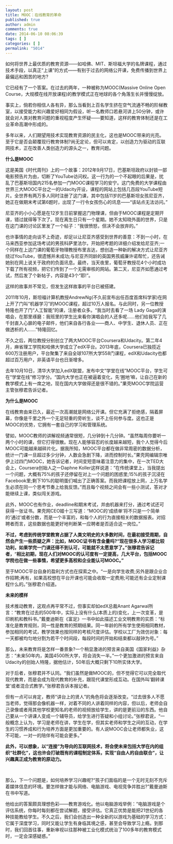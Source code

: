 ```yaml
---
layout: post
title: MOOC：在线教育的革命
published: true
author: admin
comments: true
date: 2014-06-10 08:06:39
tags: [ ]
categories: [ ]
permalink: "5014"
---
```

如何将世界上最优质的教育资源——如哈佛、MIT、斯坦福大学的名牌课程，通过技术手段，以真正“上课”的方式——有别于过去的网络公开课，免费传播到世界上最偏远和困苦的地方?

它已经有了一个答案。在过去的两年，一种被称为MOOC(Massive Online Open Course，大规模在线开放课程)的教学模式正在地球的各个角落生长并慢慢绽放。

事实上，倘若你相信人各有异，那么当看到上百名学生挤在空气流通不畅的阶梯教室，以接受能力和兴趣爱好相同为假设，听一名教师口若悬河讲上50分钟，或许就会对人类对教育问题的重视程度产生怀疑——要知道，这样的教育体制还是在工业革命高潮中形成的。

多年以来，人们期望用技术实现教育资源的民主化，这也是MOOC带来的光亮。至于它是否会颠覆现行教育体制?尚无定论，但可以肯定，以创造力为驱动的互联网技术，正在改善人类创造力的源头之一，教育问题。

**什么是MOOC**

这是美国《时代周刊》上的一个故事：2012年9月17日，巴基斯坦政府以封锁一部电影预告片为由，切断了YouTube访问权。这一行为的一个不起眼的后果是，扰乱了巴基斯坦国内215名参加一门MOOC课程学习的安宁。这门免费的大学课程由世界三大MOOC平台之一的Udacity开设，课程的网站上包括几百段YouTube短片。全世界有两万多人同时注册了这门课，其中包括11岁的巴基斯坦女孩尼亚齐，她正在做期末考试第6题时，出现了一行令女孩伤心的讯息——“该站点无法访问。”

尼亚齐的小小心愿是在12岁生日前掌握这门物理课，但由于MOOC课程是定期开课，错过就得等下次了。现在离生日只有一个星期。她不太知晓外面的世界，只是在这门课的讨论区里发了一个帖子：“我很愤怒，但决不会放弃的。”

也许事情的走向谈不上奇迹，却足以让尼亚齐感受到世界的善意：不到一小时，在马来西亚参加这场考试的男孩科萨里法尔，开始把考题的详细介绍发给尼亚齐;一个同样在上这门课的葡萄牙物理教授布里吉达，想创造一种新的解决方式让尼亚齐绕过YouTube，很遗憾并未成功;与尼亚齐同龄的英国男孩威廉许诺帮忙，还告诫她别在网上说关于政府的负面讯息。最终，当天夜里，葡萄牙教授花4个小时成功下载了所有视频，把它们传到了一个无需审核的网站。第二天，尼亚齐如愿通过考试，然后发了个新帖子，内容是43个“耶!”。

这样的故事并不常见，但发生这样故事的平台已被搭建。

2011年10月，斯坦福计算机教授AndrewNg(不久前宣布出任百度首席科学家)在网上开了门叫“机器学习”的MOOC课程，超过10万人报名。与此同时，另一位教授特隆也开了门“人工智能”的课，注册者众多。“我当时去看了一场 Lady Gaga的演唱会，在那里琢磨：我班里的学生比来看你演唱会的人还多呢……他们给我写了几千封直入心扉的电子邮件，他们来自各行各业——商人、中学生、退休人员、正在做透析的人……”特隆回忆。

不久之后，两位教授分别创立了两大MOOC平台Coursera和Udacity。第二年4月，麻省理工学院和哈佛大学成立了edX平台。2013年底，Coursera已独揽近600万注册用户，平台聚集了来自全球107所大学558门课程，edX和Udacity也都超过百万用户，非英语平台也日渐增多。

去年10月10日，清华大学加入edX联盟，发布中文“学堂在线”MOOC平台，学生可在“学堂在线”修习学分。“国内大学也正在被逼着变化，先‘圈地’嘛，让自己在新的教学模式上有一席之地，现在国内大学做得还是很不错的。”果壳MOOC学院运营主管张穆君告诉记者。

**为什么是MOOC**

在线教育由来已久，最近一次高潮就是网络公开课。但它充满了拒绝感，隔着屏幕，你像是千里之外一个无足轻重的旁听生，谈不上任何参与度。这也正是MOOC的优势，它拥有一套自己的学习和管理系统。

譬如，MOOC教师的讲解视频通常很短，几分钟到十几分钟。“虽然每周你要听一两个小时的课，但它打得很散。现在人能够容忍的长度越来越短，我个人觉得今后MOOC可能越来越碎片化。据我所知，MOOC平台都在做非常周密的数据分析，统计一门课一旦超过多少分钟，人数会急剧下降，进而控制时长。”果壳网编辑宗唯伊上过四门MOOC，她告诉记者，时间变短意味着注意力的集中，在一次TED大会上，Coursera创始人之一Daphne Koller这样说道：“在传统课堂上，当我提出一个问题，大概有75%的孩子还停留在对上一个问题的困惑里;15%的孩子沉浸在Facebook里;剩下10%的聪明蛋们喊出了正确答案。而我把课程放上网，上万名学生必须在同一个思考节奏上给我反馈。”而且每个视频之间会有一些小测试，答对才能继续上课，类似闯关游戏。

此外，MOOC也有作业，deadline和期末考试，并由机器来打分，通过考试还可获得一张证书。果壳网CEO姬十三写道：“MOOC的‘成绩单’将不只是一个简单的‘通过’或者分数，而是一个丰富的，和每个人的行为直接相关的数据报表。对招聘者而言，这些数据也能更好地判断某一应聘者是否适合这一岗位。”

**不过，考虑到传统学堂教育占据了人类文明史的大多数时间，在最初接受周期，自然会产生一些质疑之声：比如，MOOC证书有含金量吗?“现在很多人学习都比较功利，如果学完一门课还得不到认可，可能就不太愿意学了。”张穆君告诉记者，**“**相比初期，现在人们对MOOC的认可度有一定提高，几大平台，包括MOOC学院也在做一些事情，希望更多高校和企业能认可MOOC。”**

至于MOOC平台自身的盈利方式也在探索之中。“一是向学生收费;另外是跟企业合作招聘;再有，如果高校想在平台开课也可能会收取一定费用;可能还有企业定制课程什么的。”张穆君介绍道。

**未来的模样**

技术推动教育，这观点再平常不过，但事实却如edX总裁Anant Agarwal所言：“教育在过去的500年中，实际上没有什么(本质上的)变化，上一次变革，是印刷机和教科书。”戴曼迪斯在《富足》一书中如此描述工业文明教育的实质：“标准化是教育规则，同一性是教育的预期结果。同一年龄的所有学生使用相同教材，参加相同的考试，教学效果也按同样的考核尺度评估。学校以工厂为效仿对象：每一天都被均匀地分割为若干个时间段，每段时间的开始和结束都以敲钟为号。”

那么，未来教育将是怎样一番景象?一个稍显激进的预言来自美国《国家利益》杂志：“未来50年内，美国4500所大学，将会消失一半。”一个更加激进的预言来自Udacity的创始人特隆，据他估计，50年后大概只剩下10所实体大学。

对于后者，张穆君并不认同。“我们虽然是做MOOC的，但不觉得它可以完全取代现代教育，而是会成为现代教育的补充，跟现代课堂形成互动。在国外叫‘翻转课堂’或者混合式教学。”张穆君告诉本报记者。

但有一点可以肯定，教师“讲台上的贤人”的角色将会逐渐改变。“过去很多人不愿当老师，觉得那会像机器一样，对着不同的人讲着同样的内容，但以后，老师会自己录像或者用其他学校更知名的老师的视频放给学生，讲的是更前沿的东西。他自己要从一个讲课人变成一个辅导员，给学生进行答疑和小组讨论。”张穆君说，“一般概念上认为，学习是老师在讲，学生在学，但其实老师和学生之间的互动，在学生的习惯养成和行为培养方面是更加重要的。有人说MOOC会让老师都失业，这不可能，一对一的陪伴有可能会更多。”

**此外，可以想象，以“连接”为导向的互联网技术，将会使未来包括大学在内的组织“社群化”，这也许会打破既有的课程制定体系，实现“自由人的自由联合”，让兴趣真正成为教育的原动力。**

&nbsp;

那么，下一个问题是，如何培养学习兴趣呢?“孩子们面临的是一个无时无刻不充斥着媒体信息的环境。要怎样做才能与网络、电脑游戏、电视竞争并胜出?”戴曼迪斯在书中写道。

他给出的答案颇具理想色彩——教育游戏化。他以电脑游戏举例：“电脑游戏是个评估系统，你每时每刻都在尝试解题，接受评估。它真正优势是能把21世纪的各种技能教给学生。不久之后，我们会创造出一种全新的以游戏为基础的学习方式：它属于深度学习，同时又能让学生有身临其境之感，甚至会导致学习上瘾。到那时，我们回首往事，重新审视以往那种被工业化模式统治了100多年的教育模式时，一定会深感疑惑。”